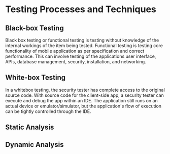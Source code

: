 # Testing Processes and Techniques

## Black-box Testing
Black box testing or functional testing is testing without knowledge of the internal workings of the item being tested. Functional testing is testing core functionality of mobile application as per specification and correct performance. This can involve testing of the applications user interface, APIs, database management, security, installation, and networking.

## White-box Testing
In a whitebox testing, the security tester has complete access to the original source code.  With source code for the client-side app, a security tester can execute and debug the app within an IDE.  The application still runs on an actual device or emulator/simulator, but the application's flow of execution can be tightly controlled through the IDE.

## Static Analysis

## Dynamic Analysis

